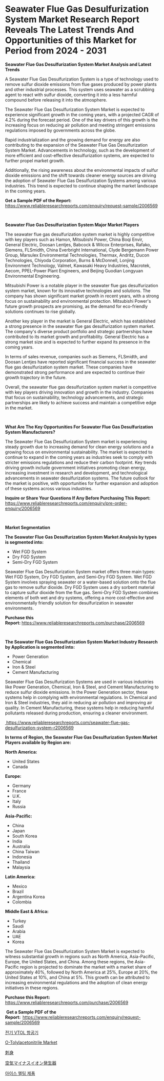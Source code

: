 <p><h1>Seawater Flue Gas Desulfurization System Market Research Report Reveals The Latest Trends And Opportunities of this Market for Period from 2024 - 2031</h1></p><p><strong>Seawater Flue Gas Desulfurization System Market Analysis and Latest Trends</strong></p>
<p><p>A Seawater Flue Gas Desulfurization System is a type of technology used to remove sulfur dioxide emissions from flue gases produced by power plants and other industrial processes. This system uses seawater as a scrubbing agent to react with sulfur dioxide, converting it into a less harmful compound before releasing it into the atmosphere.</p><p>The Seawater Flue Gas Desulfurization System Market is expected to experience significant growth in the coming years, with a projected CAGR of 4.2% during the forecast period. One of the key drivers of this growth is the increasing focus on reducing air pollution and meeting stringent emissions regulations imposed by governments across the globe.</p><p>Rapid industrialization and the growing demand for energy are also contributing to the expansion of the Seawater Flue Gas Desulfurization System Market. Advancements in technology, such as the development of more efficient and cost-effective desulfurization systems, are expected to further propel market growth.</p><p>Additionally, the rising awareness about the environmental impacts of sulfur dioxide emissions and the shift towards cleaner energy sources are driving the adoption of Seawater Flue Gas Desulfurization Systems among various industries. This trend is expected to continue shaping the market landscape in the coming years.</p></p>
<p><strong>Get a Sample PDF of the Report:&nbsp;</strong> <a href="https://www.reliableresearchreports.com/enquiry/request-sample/2006569">https://www.reliableresearchreports.com/enquiry/request-sample/2006569</a></p>
<p>&nbsp;</p>
<p><strong>Seawater Flue Gas Desulfurization System Major Market Players</strong></p>
<p><p>The seawater flue gas desulfurization system market is highly competitive with key players such as Hamon, Mitsubishi Power, China Boqi Envir, General Electric, Doosan Lentjes, Babcock & Wilcox Enterprises, Rafako, Siemens, FLSmidth, China Everbright International, Clyde Bergemann Power Group, Marsulex Environmental Technologies, Thermax, Andritz, Ducon Technologies, Chiyoda Corporation, Burns & McDonnell, Lonjing Environment Technology, Valmet, Kawasaki Heavy Industries, Macrotek, Aecom, PPEL-Power Plant Engineers, and Beijing Guodian Longyuan Environmental Engineering.</p><p>Mitsubishi Power is a notable player in the seawater flue gas desulfurization system market, known for its innovative technologies and solutions. The company has shown significant market growth in recent years, with a strong focus on sustainability and environmental protection. Mitsubishi Power's future growth prospects are promising, as the demand for eco-friendly solutions continues to rise globally.</p><p>Another key player in the market is General Electric, which has established a strong presence in the seawater flue gas desulfurization system market. The company's diverse product portfolio and strategic partnerships have contributed to its market growth and profitability. General Electric has a strong market size and is expected to further expand its presence in the coming years.</p><p>In terms of sales revenue, companies such as Siemens, FLSmidth, and Doosan Lentjes have reported significant financial success in the seawater flue gas desulfurization system market. These companies have demonstrated strong performance and are expected to continue their growth trajectory in the future.</p><p>Overall, the seawater flue gas desulfurization system market is competitive with key players driving innovation and growth in the industry. Companies that focus on sustainability, technology advancements, and strategic partnerships are likely to achieve success and maintain a competitive edge in the market.</p></p>
<p>&nbsp;</p>
<p><strong>What Are The Key Opportunities For Seawater Flue Gas Desulfurization System Manufacturers?</strong></p>
<p><p>The Seawater Flue Gas Desulfurization System market is experiencing steady growth due to increasing demand for clean energy solutions and a growing focus on environmental sustainability. The market is expected to continue to expand in the coming years as industries seek to comply with stricter emissions regulations and reduce their carbon footprint. Key trends driving growth include government initiatives promoting clean energy, increasing investment in research and development, and technological advancements in seawater desulfurization systems. The future outlook for the market is positive, with opportunities for further expansion and adoption of these systems across various industries.</p></p>
<p><strong>Inquire or Share Your Questions If Any Before Purchasing This Report:</strong> <a href="https://www.reliableresearchreports.com/enquiry/pre-order-enquiry/2006569">https://www.reliableresearchreports.com/enquiry/pre-order-enquiry/2006569</a></p>
<p>&nbsp;</p>
<p><strong>Market Segmentation</strong></p>
<p><strong>The Seawater Flue Gas Desulfurization System Market Analysis by types is segmented into:</strong></p>
<p><ul><li>Wet FGD System</li><li>Dry FGD System</li><li>Semi-Dry FGD System</li></ul></p>
<p><p>Seawater Flue Gas Desulfurization System market offers three main types: Wet FGD System, Dry FGD System, and Semi-Dry FGD System. Wet FGD System involves spraying seawater or a water-based solution onto the flue gas to remove sulfur dioxide. Dry FGD System uses a dry sorbent material to capture sulfur dioxide from the flue gas. Semi-Dry FGD System combines elements of both wet and dry systems, offering a more cost-effective and environmentally friendly solution for desulfurization in seawater environments.</p></p>
<p><strong>Purchase this Report:&nbsp;</strong><a href="https://www.reliableresearchreports.com/purchase/2006569">https://www.reliableresearchreports.com/purchase/2006569</a></p>
<p>&nbsp;</p>
<p><strong>The Seawater Flue Gas Desulfurization System Market Industry Research by Application is segmented into:</strong></p>
<p><ul><li>Power Generation</li><li>Chemical</li><li>Iron & Steel</li><li>Cement Manufacturing</li></ul></p>
<p><p>Seawater Flue Gas Desulfurization Systems are used in various industries like Power Generation, Chemical, Iron & Steel, and Cement Manufacturing to reduce sulfur dioxide emissions. In the Power Generation sector, these systems help in complying with environmental regulations. In Chemical and Iron & Steel industries, they aid in reducing air pollution and improving air quality. In Cement Manufacturing, these systems help in reducing harmful pollutants released during production, ensuring a cleaner environment.</p></p>
<p><a href="https://www.reliableresearchreports.com/seawater-flue-gas-desulfurization-system-r2006569">&nbsp;https://www.reliableresearchreports.com/seawater-flue-gas-desulfurization-system-r2006569</a></p>
<p><strong>In terms of Region, the Seawater Flue Gas Desulfurization System Market Players available by Region are:</strong></p>
<p>
    <p> <strong> North America: </strong>
        <ul>
            <li>United States</li>
            <li>Canada</li>
        </ul>
        </p> 
    <p> <strong> Europe: </strong>
        <ul>
            <li>Germany</li>
            <li>France</li>
            <li>U.K.</li>
            <li>Italy</li>
            <li>Russia</li>
        </ul>
        </p> 
    <p> <strong> Asia-Pacific: </strong>
        <ul>
            <li>China</li>
            <li>Japan</li>
            <li>South Korea</li>
            <li>India</li>
            <li>Australia</li>
            <li>China Taiwan</li>
            <li>Indonesia</li>
            <li>Thailand</li>
            <li>Malaysia</li>
        </ul>
        </p> 
    <p> <strong> Latin America: </strong>
        <ul>
            <li>Mexico</li>
            <li>Brazil</li>
            <li>Argentina Korea</li>
            <li>Colombia</li>
        </ul>
        </p> 
    <p> <strong> Middle East & Africa: </strong>
        <ul>
            <li>Turkey</li>
            <li>Saudi</li>
            <li>Arabia</li>
            <li>UAE</li>
            <li>Korea</li>
        </ul>
    </p>
    </p>
<p><p>The Seawater Flue Gas Desulfurization System Market is expected to witness substantial growth in regions such as North America, Asia-Pacific, Europe, the United States, and China. Among these regions, the Asia-Pacific region is projected to dominate the market with a market share of approximately 40%, followed by North America at 25%, Europe at 20%, the United States at 10%, and China at 5%. This growth can be attributed to increasing environmental regulations and the adoption of clean energy initiatives in these regions.</p></p>
<p><strong>Purchase this Report: </strong><a href="https://www.reliableresearchreports.com/purchase/2006569">https://www.reliableresearchreports.com/purchase/2006569</a></p>
<p>&nbsp;<strong>Get a Sample PDF of the Report:&nbsp;&nbsp;</strong><a href="https://www.reliableresearchreports.com/enquiry/request-sample/2006569">https://www.reliableresearchreports.com/enquiry/request-sample/2006569</a></p>
<p><strong></strong></p>
<p><p><a href="https://medium.com/@leeusso5656/%EC%A0%84%EA%B8%B0-vtol-%ED%95%AD%EA%B3%B5%EA%B8%B0-%EC%8B%9C%EC%9E%A5-%EB%8F%99%ED%96%A5-%EB%B0%8F-%EC%8B%9C%EC%9E%A5-%EB%B6%84%EC%84%9D%EC%9D%80-2024-2031%EB%85%84-%EA%B8%B0%EA%B0%84%EC%9D%84-%EC%9C%84%ED%95%B4-%EC%98%88%EC%B8%A1%EB%90%A9%EB%8B%88%EB%8B%A4-08e28ccdeff6">전기 VTOL 항공기</a></p><p><a href="https://issuu.com/reportprime-2/docs/o-tolylacetonitrile-market-size-2030.pptx">O-Tolylacetonitrile Market</a></p><p><a href="https://github.com/bevdtkn4419963/Market-Research-Report-List-2/blob/main/925421445959.md">刺身</a></p><p><a href="https://github.com/MosesSpinka1914/Market-Research-Report-List-1/blob/main/199616545960.md">空気マイナスイオン発生器</a></p><p><a href="https://medium.com/@carlosrtzkzhj/%EC%96%BC%EC%9D%8C-%EB%85%B9%EB%8A%94-%EC%A0%9C%ED%92%88-%EC%8B%9C%EC%9E%A5-%EA%B7%9C%EB%AA%A8%EB%8A%94-%EA%B8%80%EB%A1%9C%EB%B2%8C-%EC%82%B0%EC%97%85%EC%97%90%EC%84%9C-%EC%B5%9C%EA%B3%A0%EC%9D%98-%EB%A7%88%EC%BC%80%ED%8C%85-%EC%B1%84%EB%84%90%EC%9D%84-%EB%82%98%ED%83%80%EB%83%85%EB%8B%88%EB%8B%A4-84457aaff0c2">아이스 멜팅 제품</a></p></p>